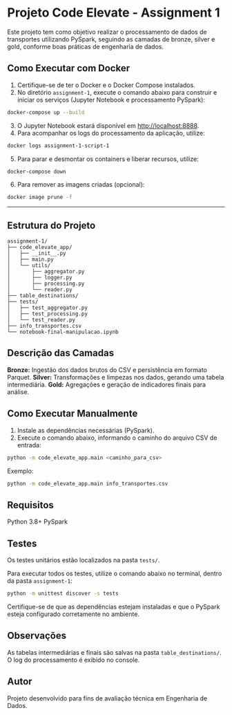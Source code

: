 # Projeto Code Elevate - Assignment 1

Este projeto tem como objetivo realizar o processamento de dados de transportes utilizando PySpark, seguindo as camadas de bronze, silver e gold, conforme boas práticas de engenharia de dados.

## Como Executar com Docker

1. Certifique-se de ter o Docker e o Docker Compose instalados.
2. No diretório `assignment-1`, execute o comando abaixo para construir e iniciar os serviços (Jupyter Notebook e processamento PySpark):

```bash
docker-compose up --build
```

3. O Jupyter Notebook estará disponível em [http://localhost:8888](http://localhost:8888).
4. Para acompanhar os logs do processamento da aplicação, utilize:

```bash
docker logs assignment-1-script-1
```

5. Para parar e desmontar os containers e liberar recursos, utilize:

```bash
docker-compose down
```

6. Para remover as imagens criadas (opcional):

```bash
docker image prune -f
```

---

## Estrutura do Projeto

```
assignment-1/
├── code_elevate_app/
│   ├── __init__.py
│   ├── main.py
│   └── utils/
│       ├── aggregator.py
│       ├── logger.py
│       ├── processing.py
│       └── reader.py
├── table_destinations/
├── tests/
│   ├── test_aggregator.py
│   ├── test_processing.py
│   └── test_reader.py
├── info_transportes.csv
└── notebook-final-manipulacao.ipynb
```

## Descrição das Camadas

**Bronze:** Ingestão dos dados brutos do CSV e persistência em formato Parquet.
**Silver:** Transformações e limpezas nos dados, gerando uma tabela intermediária.
**Gold:** Agregações e geração de indicadores finais para análise.

## Como Executar Manualmente

1. Instale as dependências necessárias (PySpark).
2. Execute o comando abaixo, informando o caminho do arquivo CSV de entrada:

```bash
python -m code_elevate_app.main <caminho_para_csv>
```

Exemplo:
```bash
python -m code_elevate_app.main info_transportes.csv
```

## Requisitos
Python 3.8+
PySpark

## Testes
Os testes unitários estão localizados na pasta `tests/`.

Para executar todos os testes, utilize o comando abaixo no terminal, dentro da pasta `assignment-1`:

```bash
python -m unittest discover -s tests
```

Certifique-se de que as dependências estejam instaladas e que o PySpark esteja configurado corretamente no ambiente.

## Observações
As tabelas intermediárias e finais são salvas na pasta `table_destinations/`.
O log do processamento é exibido no console.

## Autor
Projeto desenvolvido para fins de avaliação técnica em Engenharia de Dados.
